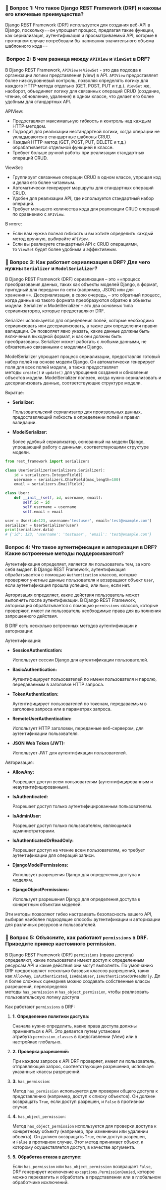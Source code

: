 ### 🔹 **Вопрос 1: Что такое Django REST Framework (DRF) и каковы его ключевые преимущества?**

Django REST Framework (DRF) используется для создания веб-API в Django, поскольку==он упрощает процесс, предлагая такие функции, как сериализация, аутентификация и просматриваемый API, которые в противном случае потребовали бы написания значительного объема шаблонного кода==

###  **Вопрос 2: В чем разница между `APIView` и `ViewSet` в DRF?**

В Django REST Framework, `APIView` и `ViewSet` - это два подхода к организации логики представления (view) в API. `APIView` предоставляет более низкоуровневый контроль, позволяя определять логику для каждого HTTP-метода отдельно (GET, POST, PUT и т.д.). `ViewSet` же, наоборот, объединяет логику для связанных операций CRUD (создание, чтение, обновление, удаление) в одном классе, что делает его более удобным для стандартных API.

APIView:

- Предоставляет максимальную гибкость и контроль над каждым HTTP-методом.
- Подходит для реализации нестандартной логики, когда операции не укладываются в стандартные шаблоны CRUD.
- Каждый HTTP-метод (GET, POST, PUT, DELETE и т.д.) обрабатывается отдельной функцией в классе.
- Требует больше ручной работы при реализации стандартных операций CRUD.

ViewSet:

- Группирует связанные операции CRUD в одном классе, упрощая код и делая его более читаемым.
- Автоматически генерирует маршруты для стандартных операций CRUD.
- Удобен для реализации API, где используется стандартный набор операций.
- Требует меньшего количества кода для реализации CRUD операций по сравнению с `APIView`.

В итоге:

- Если вам нужна полная гибкость и вы хотите определить каждый метод вручную, выбирайте `APIView`.
- Если вы реализуете стандартный API с CRUD операциями, то `ViewSet` будет более удобным и эффективным.

### 🔹 **Вопрос 3: Как работает сериализация в DRF? Для чего нужны `Serializer` и `ModelSerializer`?**

В Django REST Framework (DRF) сериализация – это ==процесс преобразования данных, таких как объекты моделей Django, в формат, пригодный для передачи по сети (например, JSON) или для хранения==. Десериализация, в свою очередь, – это обратный процесс, когда данные из такого формата преобразуются обратно в объекты модели. Serializer и ModelSerializer – это два основных типа сериализаторов, которые предоставляют DRF. 

Serializer используется для определения полей, которые необходимо сериализовать или десериализовать, а также для определения правил валидации. Он позволяет явно указать, какие данные должны быть включены в выходной формат, и как они должны быть преобразованы. Serializer может работать с любыми данными, не обязательно связанными с моделями Django. 

ModelSerializer упрощает процесс сериализации, предоставляя готовый набор полей на основе модели Django. Он автоматически генерирует поля для всех полей модели, а также предоставляет методы `create()` и `update()` для упрощения создания и обновления объектов модели. ModelSerializer полезен, когда нужно сериализовать и десериализовать данные, соответствующие структуре модели. 

Вкратце:

- **Serializer:**
    
    Пользовательский сериализатор для произвольных данных, предоставляющий гибкость в определении полей и правил валидации.
    
- **ModelSerializer:**
    
    Более удобный сериализатор, основанный на модели Django, упрощающий работу с данными, соответствующими структуре модели.
```python
from rest_framework import serializers

class UserSerializer(serializers.Serializer):
    id = serializers.IntegerField()
    username = serializers.CharField(max_length=100)
    email = serializers.EmailField()

class User:
    def __init__(self, id, username, email):
        self.id = id
        self.username = username
        self.email = email

user = User(id=123, username='testuser', email='test@example.com')
serializer = UserSerializer(user)
print(serializer.data)
# {'id': 123, 'username': 'testuser', 'email': 'test@example.com'}
```
### **Вопрос 4: Что такое аутентификация и авторизация в DRF? Какие встроенные методы поддерживаются?**
Аутентификация определяет, является ли пользователь тем, за кого себя выдает. В Django REST Framework, аутентификация обрабатывается с помощью `Authentication` классов, которые проверяют учетные данные пользователя и возвращают объект `User`, если аутентификация прошла успешно, или `None`, если нет. 

Авторизация определяет, какие действия пользователь может выполнять после аутентификации. В Django REST Framework, авторизация обрабатывается с помощью `permissions` классов, которые проверяют, имеет ли пользователь необходимые права для выполнения запрошенного действия. 

В DRF есть несколько встроенных методов аутентификации и авторизации:

Аутентификация:

- **SessionAuthentication:**
    
    Использует сессии Django для аутентификации пользователей. 
    
- **BasicAuthentication:**
    
    Аутентифицирует пользователей по имени пользователя и паролю, передаваемым в заголовке HTTP запроса. 
    
- **TokenAuthentication:**
    
    Аутентифицирует пользователей по токенам, передаваемым в заголовке запроса или в параметрах запроса. 
    
- **RemoteUserAuthentication:**
    
    Использует HTTP заголовки, переданные веб-сервером, для аутентификации пользователя. 
    
- **JSON Web Token (JWT):**
    
    Использует JWT для аутентификации пользователей. 
    

Авторизация:

- **AllowAny:**
    
    Разрешает доступ всем пользователям (аутентифицированным и неаутентифицированным).
    
- **IsAuthenticated:**
    
    Разрешает доступ только аутентифицированным пользователям.
    
- **IsAdminUser:**
    
    Разрешает доступ только пользователям, являющимся администраторами.
    
- **IsAuthenticatedOrReadOnly:**
    
    Разрешает доступ на чтение всем пользователям, но требует аутентификации для операций записи.
    
- **DjangoModelPermissions:**
    
    Использует разрешения Django для определения доступа к моделям.
    
- **DjangoObjectPermissions:**
    
    Использует разрешения Django для определения доступа к конкретным объектам моделей. 
    

Эти методы позволяют гибко настраивать безопасность вашего API, выбирая наиболее подходящие способы аутентификации и авторизации для различных ресурсов и пользователей.

### 🔹 **Вопрос 5: Объясните, как работают `permissions` в DRF. Приведите пример кастомного permission.**
В Django REST Framework (DRF) `permissions` (права доступа) определяют, какие пользователи имеют доступ к определенным ресурсам API и какие действия они могут выполнять. По умолчанию DRF предоставляет несколько базовых классов разрешений, таких как `AllowAny`, `IsAuthenticated`, `IsAdminUser`, `IsAuthenticatedOrReadOnly`. Для более сложных сценариев можно создавать собственные классы разрешений, переопределяя методы `has_permission` и `has_object_permission`, чтобы реализовать пользовательскую логику доступа

Как работают `permissions` в DRF:

1. **1.** **Определение политики доступа:**
    
    Сначала нужно определить, какие права доступа должны применяться к API. Это делается путем установки атрибута `permission_classes` в представлении (View) или в настройках глобально.
    
2. **2.** **Проверка разрешений:**
    
    При каждом запросе к API DRF проверяет, имеет ли пользователь, отправляющий запрос, соответствующие разрешения, используя указанные классы разрешений.
    
3. **3.** `has_permission`:
    
    Метод `has_permission` используется для проверки общего доступа к представлению (например, доступ к списку объектов). Он должен возвращать `True`, если доступ разрешен, и `False` в противном случае.
    
4. **4.** `has_object_permission`:
    
    Метод `has_object_permission` используется для проверки доступа к конкретному объекту (например, при изменении или удалении объекта). Он должен возвращать `True`, если доступ разрешен, и `False` в противном случае. Этот метод принимает объект, к которому осуществляется доступ, в качестве аргумента.
    
5. **5.** **Обработка отказа в доступе:**
    
    Если `has_permission` или `has_object_permission` возвращает `False`, DRF генерирует исключение `exceptions.PermissionDenied`, которое можно перехватить и обработать в представлении или в глобальном обработчике исключений.